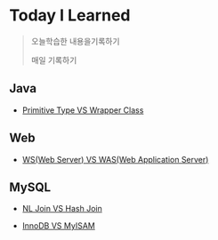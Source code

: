 # Today I Learned
> 오늘학습한 내용을기록하기
>
> 매일 기록하기

## Java
- [Primitive Type VS Wrapper Class](https://github.com/sangw00/TIL/blob/main/Java/Primitive%20Type%20VS%20Wrapper%20Class.md#primitive-type-vs-wrapper-class)

## Web

- [WS(Web Server) VS WAS(Web Application Server)](https://github.com/sangw00/TIL/blob/main/Web/WS(Web%20Server)%20VS%20WAS(Web%20Application%20Server).md#wsweb-server-vs-wasweb-application-server)

## MySQL

- [NL Join VS Hash Join](https://github.com/sangw00/TIL/blob/main/MySQL/NL%20Join%20VS%20Hash%20Join.md#nl-join-vs-hash-join)

- [InnoDB VS MyISAM](https://github.com/sangw00/TIL/blob/main/MySQL/InnoDB%20VS%20MyISAM.md#innodb-vs-myisam)

